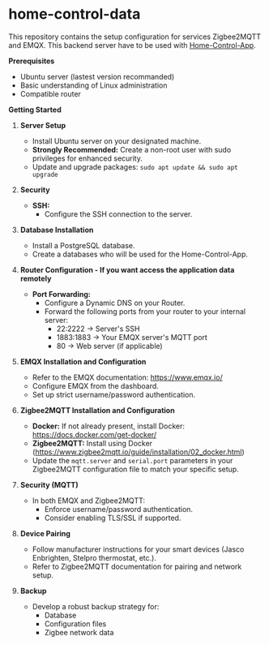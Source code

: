 # home-control-data

This repository contains the setup configuration for services Zigbee2MQTT and EMQX. This backend server have to be used with [Home-Control-App](https://github.com/StevenFV/home-control-app).  

**Prerequisites**

* Ubuntu server (lastest version recommanded)
* Basic understanding of Linux administration
* Compatible router

**Getting Started**

1. **Server Setup**
   * Install Ubuntu server on your designated machine.
   * **Strongly Recommended:** Create a non-root user with sudo privileges for enhanced security.
   * Update and upgrade packages:  `sudo apt update && sudo apt upgrade` 

2. **Security**
   * **SSH:** 
      * Configure the SSH connection to the server.

3. **Database Installation**
   * Install a PostgreSQL database.
   * Create a databases who will be used for the Home-Control-App.

5. **Router Configuration - If you want access the application data remotely**
   * **Port Forwarding:**
      * Configure a Dynamic DNS on your Router.
      * Forward the following ports from your router to your internal server:
          * 22:2222 -> Server's SSH
          * 1883:1883 -> Your EMQX server's MQTT port
          * 80 -> Web server (if applicable)

6. **EMQX Installation and Configuration**
   * Refer to the EMQX documentation: https://www.emqx.io/
   * Configure EMQX from the dashboard.
   * Set up strict username/password authentication.

7. **Zigbee2MQTT Installation and Configuration**
   * **Docker:** If not already present, install Docker: https://docs.docker.com/get-docker/ 
   * **Zigbee2MQTT:** Install using Docker (https://www.zigbee2mqtt.io/guide/installation/02_docker.html)
   * Update the `mqtt.server` and `serial.port` parameters in your Zigbee2MQTT configuration file to match your specific setup.

8. **Security (MQTT)**
   * In both EMQX and Zigbee2MQTT:
       * Enforce username/password authentication.
       * Consider enabling TLS/SSL if supported.

9. **Device Pairing** 
   * Follow manufacturer instructions for your smart devices (Jasco Enbrighten, Stelpro thermostat, etc.).
   * Refer to Zigbee2MQTT documentation for pairing and network setup. 

10. **Backup**
    * Develop a robust backup strategy for:
       * Database
       * Configuration files
       * Zigbee network data
